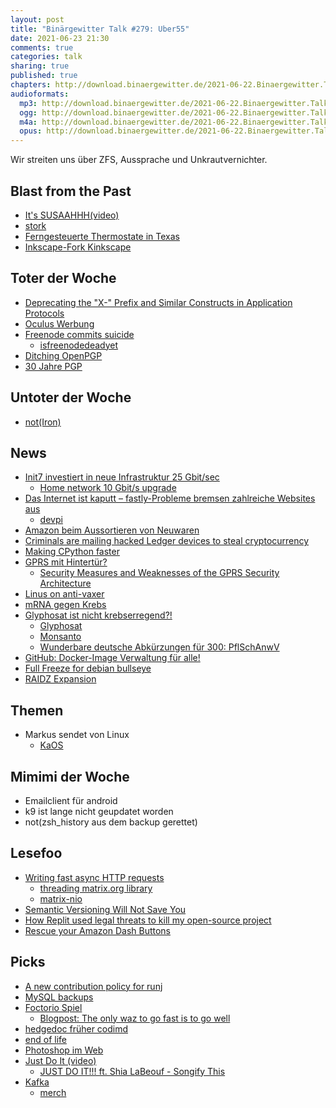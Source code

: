```yaml
---
layout: post
title: "Binärgewitter Talk #279: Uber55"
date: 2021-06-23 21:30
comments: true
categories: talk
sharing: true
published: true
chapters: http://download.binaergewitter.de/2021-06-22.Binaergewitter.Talk.279.chapters.txt
audioformats:
  mp3: http://download.binaergewitter.de/2021-06-22.Binaergewitter.Talk.279.mp3
  ogg: http://download.binaergewitter.de/2021-06-22.Binaergewitter.Talk.279.ogg
  m4a: http://download.binaergewitter.de/2021-06-22.Binaergewitter.Talk.279.m4a
  opus: http://download.binaergewitter.de/2021-06-22.Binaergewitter.Talk.279.opus
---
```

Wir streiten uns über ZFS, Aussprache und Unkrautvernichter.

## Blast from the Past
- [It's SUSAAHHH(video)]( https://www.youtube.com/watch?v=nLdexZlVkAY )
- [stork]( https://github.com/jameslittle230/stork/issues/178 )
- [Ferngesteuerte Thermostate in Texas]( https://www.heise.de/news/Hitzewelle-Stromanbieter-in-Texas-erhoehen-Temperaturen-auf-smarten-Thermostaten-6112051.html )
- [Inkscape-Fork Kinkscape]( https://chaos.social/@nvi/106388213524355429 )

## Toter der Woche
- [Deprecating the "X-" Prefix and Similar Constructs in Application Protocols]( https://datatracker.ietf.org/doc/html/rfc6648 )
- [Oculus Werbung]( https://twitter.com/boztank/status/1405239978326585345 )
- [Freenode commits suicide]( https://www.devever.net/~hl/freenode_suicide )
  * [isfreenodedeadyet]( https://isfreenodedeadyet.com/ )
- [Ditching OpenPGP]( https://wiki.debian.org/Teams/Apt/Spec/AptSign )
- [30 Jahre PGP]( https://philzimmermann.com/EN/essays/PGP_30th/ )

## Untoter der Woche
- [not(Iron)]( https://irony-97882.medium.com/the-melting-of-iron-89469b01e083 )

## News
- [Init7 investiert in neue Infrastruktur 25 Gbit/sec]( https://blog.init7.net/de/neue-infrastruktur/ )
  * [Home network 10 Gbit/s upgrade]( https://michael.stapelberg.ch/posts/2021-05-16-home-network-fiber-10-gbits-upgrade/ )
- [Das Internet ist kaputt – fastly-Probleme bremsen zahlreiche Websites aus]( https://www.heise.de/news/Das-Internet-ist-kaputt-zahlreiche-Webseiten-down-6065217.html )
  * [devpi]( https://devpi.net/docs/devpi/devpi/stable/%2Bd/index.html )
- [Amazon beim Aussortieren von Neuwaren]( https://www.golem.de/news/verschwendung-amazon-beim-aussortieren-von-neuwaren-zur-zerstoerung-gefilmt-2106-157508.html )
- [Criminals are mailing hacked Ledger devices to steal cryptocurrency]( https://www.bleepingcomputer.com/news/cryptocurrency/criminals-are-mailing-hacked-ledger-devices-to-steal-cryptocurrency/ )
- [Making CPython faster]( https://lwn.net/Articles/857754/ )
- [GPRS mit Hintertür?]( https://www.sueddeutsche.de/wirtschaft/handy-gprs-verschluesselung-1.5323228 )
  * [Security Measures and Weaknesses of the GPRS Security Architecture]( https://www.researchgate.net/publication/46055883_Security_Measures_and_Weaknesses_of_the_GPRS_Security_Architecture )
- [Linus on anti-vaxer]( https://lore.kernel.org/lkml/CAHk-=wiB6FJknDC5PMfpkg4gZrbSuC3d391VyReM4Wb0+JYXXA@mail.gmail.com/ )
- [mRNA gegen Krebs]( https://www.fr.de/wirtschaft/verbraucher/krebsimpfstoff-biontech-erster-patient-hautkrebs-mit-impfstoff-behandelt-erstes-vakzin-greifbare-naehe-testphase-zwei-gestartet-zr-90810255.html )
- [Glyphosat ist nicht krebserregend?!]( https://www.agrarheute.com/pflanze/glyphosat-krebserregend-eu-verbot-wackelt-582352 )
  * [Glyphosat]( https://de.wikipedia.org/wiki/Glyphosat )
  * [Monsanto]( https://de.wikipedia.org/wiki/Monsanto,_mit_Gift_und_Genen )
  * [Wunderbare deutsche Abkürzungen für 300: PflSchAnwV](http://www.gesetze-im-internet.de/pflschanwv_1992/ )
- [GitHub: Docker-Image Verwaltung für alle!]( https://www.heise.de/news/GitHub-Verwaltung-fuer-Docker-Images-allgemein-verfuegbar-6113942.html )
- [Full Freeze for debian bullseye]( https://lists.debian.org/debian-devel-announce/2021/06/msg00000.html )
- [RAIDZ Expansion]( https://github.com/openzfs/zfs/pull/12225 )

## Themen
- Markus sendet von Linux
  * [KaOS](https://kaosx.us/)

## Mimimi der Woche
- Emailclient für android
- k9 ist lange nicht geupdatet worden
- not(zsh_history aus dem backup gerettet)

## Lesefoo
- [Writing fast async HTTP requests]( https://blog.jonlu.ca/posts/async-python-http )
  - [threading matrix.org library]( https://github.com/matrix-org/matrix-python-sdk )
  - [matrix-nio]( https://github.com/poljar/matrix-nio )
- [Semantic Versioning Will Not Save You]( https://hynek.me/articles/semver-will-not-save-you/ )
- [How Replit used legal threats to kill my open-source project ]( https://intuitiveexplanations.com/tech/replit/?s=09 )
- [Rescue your Amazon Dash Buttons]( https://blog.christophermullins.com/2019/12/20/rescue-your-amazon-dash-buttons/ )

## Picks
- [A new contribution policy for runj]( https://samuel.karp.dev/blog/2021/05/a-new-contribution-policy-for-runj/ )
- [MySQL backups]( https://twitter.com/marcan42/status/1405371714758868995 )
- [Foctorio Spiel]( https://factorio.com/ )
  * [Blogpost: The only waz to go fast is to go well]( https://factorio.com/blog/post/fff-366 )
- [hedgedoc früher codimd]( https://hedgedoc.org/ )
- [end of life]( https://endoflife.date/ )
- [Photoshop im Web]( https://www.photopea.com/ )
- [Just Do It (video)]( https://www.youtube.com/watch?v=ZXsQAXx_ao0 )
  * [JUST DO IT!!! ft. Shia LaBeouf - Songify This]( https://www.youtube.com/watch?v=UhRXn2NRiWI )
- [Kafka]( http://www.gentlydownthe.stream/ )
  * [merch]( https://roundrobin.pub/ )
